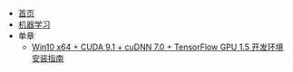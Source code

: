 <!-- _navbar.md -->

- [首页](/)
- [机器学习](Framework/ML/)
- 单章
  - [Win10 x64 + CUDA 9.1 + cuDNN 7.0 + TensorFlow GPU 1.5 开发环境安装指南](Framework/ML/Win10x64+CUDA9.1+cuDNN7.0+TensorFlowGPU1.5开发环境安装指南.md)
